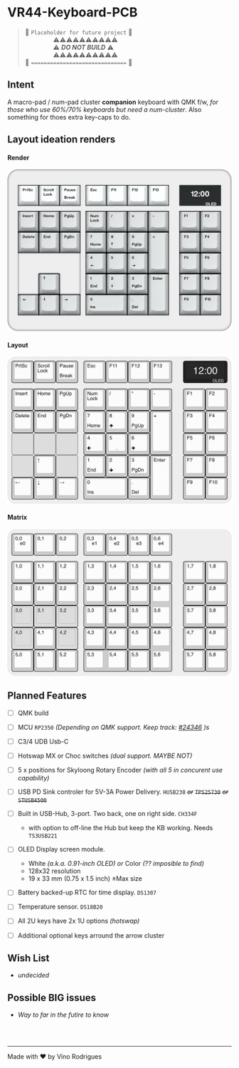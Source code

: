 # VR44-Keyboard-PCB

> &#128679; `Placeholder for future project` &#128679; <br>
> &nbsp; &nbsp; &nbsp; &nbsp; &nbsp; &nbsp; &nbsp; &nbsp; &#9888;&#9888;&#9888;&#9888;&#9888;&#9888;&#9888;&#9888;&#9888;&#9888; <br>
> &nbsp; &nbsp; &nbsp; &nbsp; &nbsp; &nbsp; &nbsp; &nbsp; &#9888; ***DO NOT BUILD*** &#9888; <br>
> &nbsp; &nbsp; &nbsp; &nbsp; &nbsp; &nbsp; &nbsp; &nbsp; &#9888;&#9888;&#9888;&#9888;&#9888;&#9888;&#9888;&#9888;&#9888;&#9888; <br>
> &#128679; `==============================` &#128679;



## Intent

A macro-pad / num-pad cluster **companion** keyboard with QMK f/w, *for those who use 60%/70% keyboards but need a num-cluster*.  Also something for thoes extra key-caps to do.


## Layout ideation renders

#### Render

![Render](docs/vr44-render.png)

#### Layout

![Layout](docs/vr44-layout.png)

#### Matrix

![Matrix](docs/vr44-matrix.png)


## Planned Features

- [ ] QMK build
- [ ] MCU `RP2350` *(Depending on QMK support.  Keep track: [#24346](https://github.com/qmk/qmk_firmware/pull/24346) )s*
- [ ] C3/4 UDB Usb-C
- [ ] Hotswap MX or Choc switches *(dual support. MAYBE NOT)*
- [ ] 5 x positions for Skyloong Rotary Encoder *(with all 5 in concurent use capability)*
- [ ] USB PD Sink controler for 5V-3A Power Delivery. `HUSB238` ~~*or*~~ ~~`TPS25730`~~ ~~*or*~~ ~~`STUSB4500`~~
- [ ] Built in USB-Hub, 3-port.  Two back, one on right side.  `CH334F`
  - with option to off-line the Hub but keep the KB working. Needs `TS3USB221`
- [ ] OLED Display screen module.
  - White *(a.k.a. 0.91-inch OLED)* *or* Color *(?? imposible to find)*
  - 128x32 resolution 
  - 19 x 33 mm (0.75 x 1.5 inch) &#177;Max size
- [ ] Battery backed-up RTC for time display. `DS1307`
- [ ] Temperature sensor. `DS18B20`
- [ ] All 2U keys have 2x 1U options *(hotswap)*
- [ ] Additional optional keys arround the arrow cluster


## Wish List

- *undecided*


## Possible BIG issues

- *Way to far in the futire to know*

&nbsp;<br>&nbsp;

---
Made with &#9829; by Vino Rodrigues
